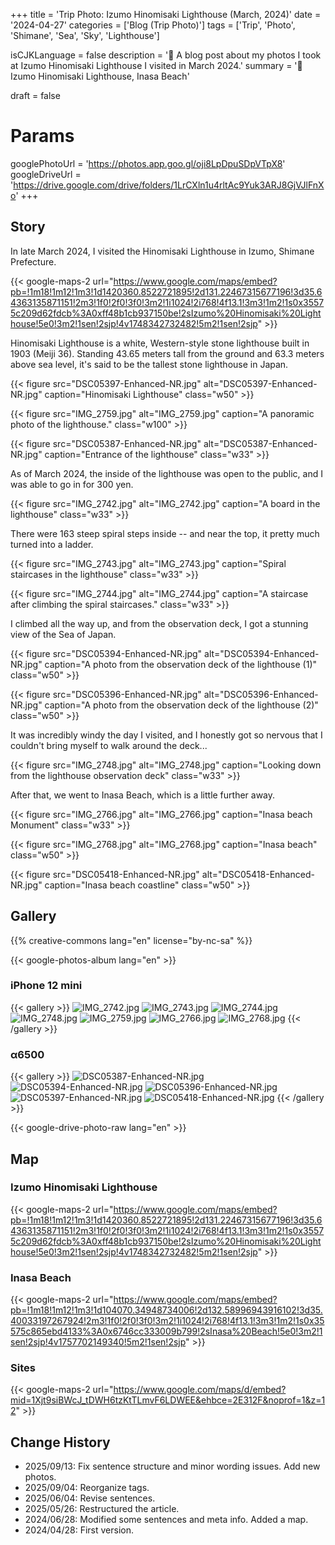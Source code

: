 +++
title = 'Trip Photo: Izumo Hinomisaki Lighthouse (March, 2024)'
date = '2024-04-27'
categories = ['Blog (Trip Photo)']
tags = ['Trip', 'Photo', 'Shimane', 'Sea', 'Sky', 'Lighthouse']

isCJKLanguage = false
description = '🌊 A blog post about my photos I took at Izumo Hinomisaki Lighthouse I visited in March 2024.'
summary = '📍 Izumo Hinomisaki Lighthouse, Inasa Beach'

draft = false

# Params
googlePhotoUrl = 'https://photos.app.goo.gl/oji8LpDpuSDpVTpX8'
googleDriveUrl = 'https://drive.google.com/drive/folders/1LrCXln1u4rltAc9Yuk3ARJ8GjVJlFnXo'
+++


## Story

In late March 2024, I visited the Hinomisaki Lighthouse in Izumo, Shimane Prefecture.

{{< google-maps-2
    url="https://www.google.com/maps/embed?pb=!1m18!1m12!1m3!1d1420360.8522721895!2d131.22467315677196!3d35.64363135871151!2m3!1f0!2f0!3f0!3m2!1i1024!2i768!4f13.1!3m3!1m2!1s0x35575c209d62fdcb%3A0xff48b1cb937150be!2sIzumo%20Hinomisaki%20Lighthouse!5e0!3m2!1sen!2sjp!4v1748342732482!5m2!1sen!2sjp"
    >}}


Hinomisaki Lighthouse is a white, Western-style stone lighthouse built in 1903 (Meiji 36).
Standing 43.65 meters tall from the ground and 63.3 meters above sea level,
it's said to be the tallest stone lighthouse in Japan.

{{< figure
    src="DSC05397-Enhanced-NR.jpg"
    alt="DSC05397-Enhanced-NR.jpg"
    caption="Hinomisaki Lighthouse"
    class="w50"
    >}}

{{< figure
    src="IMG_2759.jpg"
    alt="IMG_2759.jpg"
    caption="A panoramic photo of the lighthouse."
    class="w100"
    >}}

{{< figure
    src="DSC05387-Enhanced-NR.jpg"
    alt="DSC05387-Enhanced-NR.jpg"
    caption="Entrance of the lighthouse"
    class="w33"
    >}}


As of March 2024, the inside of the lighthouse was open to the public, and I
was able to go in for 300 yen.

{{< figure
    src="IMG_2742.jpg"
    alt="IMG_2742.jpg"
    caption="A board in the lighthouse"
    class="w33"
    >}}


There were 163 steep spiral steps inside -- and near the top, it pretty much turned into a ladder.

{{< figure
    src="IMG_2743.jpg"
    alt="IMG_2743.jpg"
    caption="Spiral staircases in the lighthouse"
    class="w33"
    >}}

{{< figure
    src="IMG_2744.jpg"
    alt="IMG_2744.jpg"
    caption="A staircase after climbing the spiral staircases."
    class="w33"
    >}}


I climbed all the way up, and from the observation deck, I got a stunning view
of the Sea of Japan.


{{< figure
    src="DSC05394-Enhanced-NR.jpg"
    alt="DSC05394-Enhanced-NR.jpg"
    caption="A photo from the observation deck of the lighthouse (1)"
    class="w50"
    >}}

{{< figure
    src="DSC05396-Enhanced-NR.jpg"
    alt="DSC05396-Enhanced-NR.jpg"
    caption="A photo from the observation deck of the lighthouse (2)"
    class="w50"
    >}}


It was incredibly windy the day I visited, and I honestly got so
nervous that I couldn't bring myself to walk around the deck...

{{< figure
    src="IMG_2748.jpg"
    alt="IMG_2748.jpg"
    caption="Looking down from the lighthouse observation deck"
    class="w33"
    >}}


After that, we went to Inasa Beach, which is a little further away.

{{< figure
    src="IMG_2766.jpg"
    alt="IMG_2766.jpg"
    caption="Inasa beach Monument"
    class="w33"
    >}}

{{< figure
    src="IMG_2768.jpg"
    alt="IMG_2768.jpg"
    caption="Inasa beach"
    class="w50"
    >}}

{{< figure
    src="DSC05418-Enhanced-NR.jpg"
    alt="DSC05418-Enhanced-NR.jpg"
    caption="Inasa beach coastline"
    class="w50"
    >}}


## Gallery

{{% creative-commons lang="en" license="by-nc-sa" %}}

{{< google-photos-album lang="en" >}}


### iPhone 12 mini

{{< gallery >}}
<img src="IMG_2742.jpg" alt="IMG_2742.jpg" class="grid-w33" />
<img src="IMG_2743.jpg" alt="IMG_2743.jpg" class="grid-w33" />
<img src="IMG_2744.jpg" alt="IMG_2744.jpg" class="grid-w33" />
<img src="IMG_2748.jpg" alt="IMG_2748.jpg" class="grid-w33" />
<img src="IMG_2759.jpg" alt="IMG_2759.jpg" class="grid-w100" />
<img src="IMG_2766.jpg" alt="IMG_2766.jpg" class="grid-w33" />
<img src="IMG_2768.jpg" alt="IMG_2768.jpg" class="grid-w33" />
{{< /gallery >}}


### α6500

{{< gallery >}}
<img src="DSC05387-Enhanced-NR.jpg" alt="DSC05387-Enhanced-NR.jpg" class="grid-w50" />
<img src="DSC05394-Enhanced-NR.jpg" alt="DSC05394-Enhanced-NR.jpg" class="grid-w50" />
<img src="DSC05396-Enhanced-NR.jpg" alt="DSC05396-Enhanced-NR.jpg" class="grid-w50" />
<img src="DSC05397-Enhanced-NR.jpg" alt="DSC05397-Enhanced-NR.jpg" class="grid-w50" />
<img src="DSC05418-Enhanced-NR.jpg" alt="DSC05418-Enhanced-NR.jpg" class="grid-w50" />
{{< /gallery >}}

{{< google-drive-photo-raw lang="en" >}}


## Map

### Izumo Hinomisaki Lighthouse

{{< google-maps-2
    url="https://www.google.com/maps/embed?pb=!1m18!1m12!1m3!1d1420360.8522721895!2d131.22467315677196!3d35.64363135871151!2m3!1f0!2f0!3f0!3m2!1i1024!2i768!4f13.1!3m3!1m2!1s0x35575c209d62fdcb%3A0xff48b1cb937150be!2sIzumo%20Hinomisaki%20Lighthouse!5e0!3m2!1sen!2sjp!4v1748342732482!5m2!1sen!2sjp"
    >}}


### Inasa Beach

{{< google-maps-2
    url="https://www.google.com/maps/embed?pb=!1m18!1m12!1m3!1d104070.34948734006!2d132.58996943916102!3d35.40033197267924!2m3!1f0!2f0!3f0!3m2!1i1024!2i768!4f13.1!3m3!1m2!1s0x35575c865ebd4133%3A0x6746cc333009b799!2sInasa%20Beach!5e0!3m2!1sen!2sjp!4v1757702149340!5m2!1sen!2sjp"
    >}}


### Sites

{{< google-maps-2
    url="https://www.google.com/maps/d/embed?mid=1Xjt9siBWcJ_tDWH6tzKtTLmvF6LDWEE&ehbce=2E312F&noprof=1&z=12"
    >}}


## Change History

- 2025/09/13: Fix sentence structure and minor wording issues. Add new photos.
- 2025/09/04: Reorganize tags.
- 2025/06/04: Revise sentences.
- 2025/05/26: Restructured the article.
- 2024/06/28: Modified some sentences and meta info. Added a map.
- 2024/04/28: First version.
